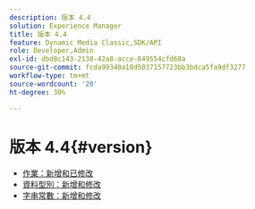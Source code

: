 ```yaml
---
description: 版本 4.4
solution: Experience Manager
title: 版本 4.4
feature: Dynamic Media Classic,SDK/API
role: Developer,Admin
exl-id: dbd8c143-2138-42a8-acce-849554cfd68a
source-git-commit: fcda99340a18d5037157723bb3bdca5fa9df3277
workflow-type: tm+mt
source-wordcount: '20'
ht-degree: 30%

---
```


# 版本 4.4{#version}

* [作業：新增和已修改](r-4-4-operations.md)
* [資料型別：新增和修改](r-4-4-types.md)
* [字串常數：新增和修改](r-4-4-string-constants.md)
